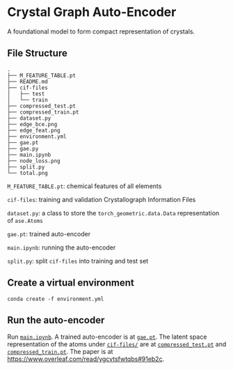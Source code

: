 # Crystal Graph Auto-Encoder
A foundational model to form compact representation of crystals.

## File Structure
```
.
├── M_FEATURE_TABLE.pt
├── README.md
├── cif-files
│   ├── test
│   └── train
├── compressed_test.pt
├── compressed_train.pt
├── dataset.py
├── edge_bce.png
├── edge_feat.png
├── environment.yml
├── gae.pt
├── gae.py
├── main.ipynb
├── node_loss.png
├── split.py
└── total.png
```
`M_FEATURE_TABLE.pt`: chemical features of all elements

`cif-files`: training and validation Crystallograph Information Files

`dataset.py`: a class to store the `torch_geometric.data.Data` representation of `ase.Atoms`

`gae.pt`: trained auto-encoder

`main.ipynb`: running the auto-encoder

`split.py`: split `cif-files` into training and test set

## Create a virtual environment
`conda create -f environment.yml`

## Run the auto-encoder
Run [`main.ipynb`](./main.ipynb). A trained auto-encoder is at [`gae.pt`](./gae.pt). The latent space representation of the atoms under [`cif-files/`](./cif-files/) are at [`compressed_test.pt`](./compressed_test.pt) and [`compressed_train.pt`](./compressed_train.pt). The paper is at https://www.overleaf.com/read/ygcvtsfwtqbs#91eb2c. 